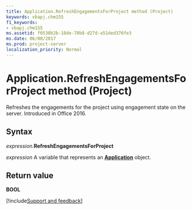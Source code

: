 ```yaml
---
title: Application.RefreshEngagementsForProject method (Project)
keywords: vbapj.chm155
f1_keywords:
- vbapj.chm155
ms.assetid: f0530b2b-18de-70b8-d27d-a51ded376fe3
ms.date: 06/08/2017
ms.prod: project-server
localization_priority: Normal
---
```



# Application.RefreshEngagementsForProject method (Project)

Refreshes the engagements for the project using engagement state on the server. Introduced in Office 2016.


## Syntax

_expression_.**RefreshEngagementsForProject**

_expression_ A variable that represents an **[Application](Project.Application.md)** object.


## Return value

 **BOOL**

[!include[Support and feedback](~/includes/feedback-boilerplate.md)]